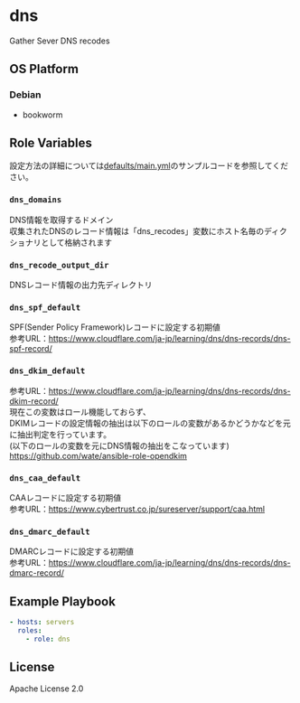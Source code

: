 dns
=================

Gather Sever DNS recodes

OS Platform
-----------------

### Debian

- bookworm

Role Variables
--------------

設定方法の詳細については[defaults/main.yml](defaults/main.yml)のサンプルコードを参照してください。

### `dns_domains`

DNS情報を取得するドメイン  
収集されたDNSのレコード情報は「dns_recodes」変数にホスト名毎のディクショナリとして格納されます

### `dns_recode_output_dir`

DNSレコード情報の出力先ディレクトリ

### `dns_spf_default`

SPF(Sender Policy Framework)レコードに設定する初期値  
参考URL：https://www.cloudflare.com/ja-jp/learning/dns/dns-records/dns-spf-record/

### `dns_dkim_default`

参考URL：https://www.cloudflare.com/ja-jp/learning/dns/dns-records/dns-dkim-record/  
現在この変数はロール機能しておらず、  
DKIMレコードの設定情報の抽出は以下のロールの変数があるかどうかなどを元に抽出判定を行っています。  
(以下のロールの変数を元にDNS情報の抽出をこなっています)  
https://github.com/wate/ansible-role-opendkim

### `dns_caa_default`

CAAレコードに設定する初期値  
参考URL：https://www.cybertrust.co.jp/sureserver/support/caa.html

### `dns_dmarc_default`

DMARCレコードに設定する初期値  
参考URL：https://www.cloudflare.com/ja-jp/learning/dns/dns-records/dns-dmarc-record/

Example Playbook
--------------

```yaml
- hosts: servers
  roles:
    - role: dns
```

License
--------------

Apache License 2.0

